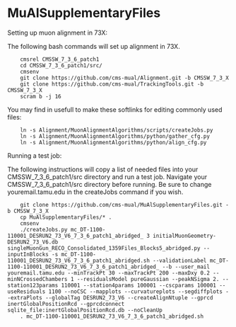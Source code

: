 # MuAlSupplementaryFiles

Setting up muon alignment in 73X:

The following bash commands will set up alignment in 73X. 

        cmsrel CMSSW_7_3_6_patch1
        cd CMSSW_7_3_6_patch1/src/
        cmsenv
        git clone https://github.com/cms-mual/Alignment.git -b CMSSW_7_3_X
        git clone https://github.com/cms-mual/TrackingTools.git -b CMSSW_7_3_X
        scram b -j 16
        
You may find in usefull to make these softlinks for editing commonly used files:

        ln -s Alignment/MuonAlignmentAlgorithms/scripts/createJobs.py
        ln -s Alignment/MuonAlignmentAlgorithms/python/gather_cfg.py
        ln -s Alignment/MuonAlignmentAlgorithms/python/align_cfg.py

Running a test job:

The following instructions will copy a list of needed files into your CMSSW_7_3_6_patch1/src directory and run a test job. Navigate your CMSSW_7_3_6_patch1/src directory before running. Be sure to change youremail.tamu.edu in the createJobs command if you wish.

        git clone https://github.com/cms-mual/MuAlSupplementaryFiles.git -b CMSSW_7_3_X
        cp MuAlSupplementaryFiles/* .
        cmsenv
        ./createJobs.py mc_DT-1100-110001_DESRUN2_73_V6_7_3_6_patch1_abridged_ 3 initialMuonGeometry-DESRUN2_73_V6.db singleMuonGun_RECO_Consolidated_1359Files_Blocks5_abridged.py --inputInBlocks -s mc_DT-1100-110001_DESRUN2_73_V6_7_3_6_patch1_abridged.sh --validationLabel mc_DT-1100-110001_DESRUN2_73_V6_7_3_6_patch1_abridged_ --b --user_mail youremail.tamu.edu --minTrackPt 30 --maxTrackPt 200 --maxDxy 0.2 --minNCrossedChambers 1 --residualsModel pureGaussian --peakNSigma 2. --station123params 110001 --station4params 100001 --cscparams 100001 --useResiduals 1100 --noCSC --mapplots --curvatureplots --segdiffplots --extraPlots --globalTag DESRUN2_73_V6 --createAlignNtuple --gprcd inertGlobalPositionRcd --gprcdconnect sqlite_file:inertGlobalPositionRcd.db --noCleanUp
        . mc_DT-1100-110001_DESRUN2_73_V6_7_3_6_patch1_abridged.sh

